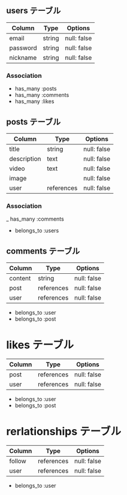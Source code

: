## users テーブル

| Column     | Type   | Options     |
| ---------- | ------ | ----------- |
| email      | string | null: false |
| password   | string | null: false |
| nickname   | string | null: false |

### Association

- has_many :posts
- has_many :comments
- has_many :likes

## posts テーブル

| Column      | Type       | Options     |
| ----------- | ---------- | ----------- |
| title       | string     | null: false |
| description | text       | null: false |
| video       | text       | null: false |
| image       |            | null: false |
| user        | references | null: false |

### Association

_ has_many :comments
- belongs_to :users

## comments テーブル

| Column      | Type       | Options     |
| ----------- | ---------- | ----------- |
| content     | string     | null: false |
| post        | references | null: false |
| user        | references | null: false |

- belongs_to :user
- belongs_to :post

# likes テーブル

| Column      | Type       | Options     |
| ----------- | ---------- | ----------- |
| post        | references | null: false |
| user        | references | null: false |

- belongs_to :user
- belongs_to :post

# rerlationships テーブル

| Column      | Type       | Options     |
| ----------- | ---------- | ----------- |
| follow      | references | null: false |
| user        | references | null: false |

- belongs_to :user